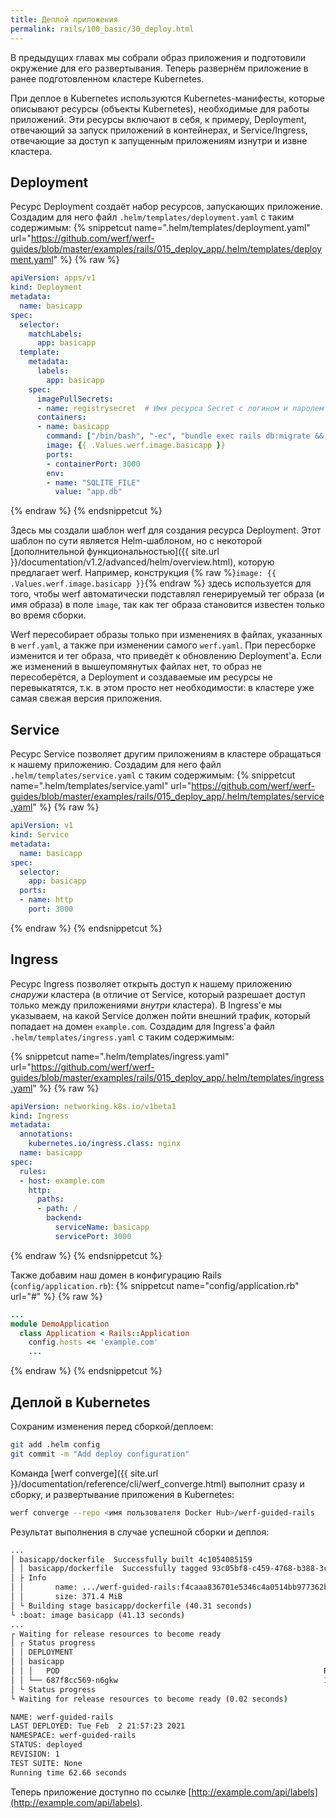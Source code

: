 ```yaml
---
title: Деплой приложения
permalink: rails/100_basic/30_deploy.html
---
```


В предыдущих главах мы собрали образ приложения и подготовили окружение для его развертывания. Теперь развернём приложение в ранее подготовленном кластере Kubernetes.

При деплое в Kubernetes используются Kubernetes-манифесты, которые описывают ресурсы (объекты Kubernetes), необходимые для работы приложений. Эти ресурсы включают в себя, к примеру, Deployment, отвечающий за запуск приложений в контейнерах, и Service/Ingress, отвечающие за доступ к запущенным приложениям изнутри и извне кластера.

## Deployment

Ресурс Deployment создаёт набор ресурсов, запускающих приложение. Создадим для него файл `.helm/templates/deployment.yaml` с таким содержимым:
{% snippetcut name=".helm/templates/deployment.yaml" url="https://github.com/werf/werf-guides/blob/master/examples/rails/015_deploy_app/.helm/templates/deployment.yaml" %}
{% raw %}
```yaml
apiVersion: apps/v1
kind: Deployment
metadata:
  name: basicapp
spec:
  selector:
    matchLabels:
      app: basicapp
  template:
    metadata:
      labels:
        app: basicapp
    spec:
      imagePullSecrets:
      - name: registrysecret  # Имя ресурса Secret с логином и паролем для Docker Hub.
      containers:
      - name: basicapp
        command: ["/bin/bash", "-ec", "bundle exec rails db:migrate && bundle exec puma"]
        image: {{ .Values.werf.image.basicapp }}
        ports:
        - containerPort: 3000
        env:
        - name: "SQLITE_FILE"
          value: "app.db"
```
{% endraw %}
{% endsnippetcut %}

Здесь мы создали шаблон werf для создания ресурса Deployment. Этот шаблон по сути является Helm-шаблоном, но с некоторой [дополнительной функциональностью]({{ site.url }}/documentation/v1.2/advanced/helm/overview.html), которую предлагает werf. Например, конструкция {% raw %}`image: {{ .Values.werf.image.basicapp }}`{% endraw %} здесь используется для того, чтобы werf автоматически подставлял генерируемый тег образа (и имя образа) в поле `image`, так как тег образа становится известен только во время сборки.

Werf пересобирает образы только при изменениях в файлах, указанных в `werf.yaml`, а также при изменении самого `werf.yaml`. При пересборке изменится и тег образа, что приведёт к обновлению Deployment'а. Если же изменений в вышеупомянутых файлах нет, то образ не пересоберётся, а Deployment и создаваемые им ресурсы не перевыкатятся, т.к. в этом просто нет необходимости: в кластере уже самая свежая версия приложения.

## Service

Ресурс Service позволяет другим приложениям в кластере обращаться к нашему приложению. Создадим для него файл `.helm/templates/service.yaml` с таким содержимым:
{% snippetcut name=".helm/templates/service.yaml" url="https://github.com/werf/werf-guides/blob/master/examples/rails/015_deploy_app/.helm/templates/service.yaml" %}
{% raw %}
```yaml
apiVersion: v1
kind: Service
metadata:
  name: basicapp
spec:
  selector:
    app: basicapp
  ports:
  - name: http
    port: 3000
```
{% endraw %}
{% endsnippetcut %}

## Ingress

Ресурс Ingress позволяет открыть доступ к нашему приложению *снаружи* кластера (в отличие от Service, который разрешает доступ только между приложениями *внутри* кластера). В Ingress'е мы указываем, на какой Service должен пойти внешний трафик, который попадает на домен `example.com`. Создадим для Ingress'а файл `.helm/templates/ingress.yaml` с таким содержимым:

{% snippetcut name=".helm/templates/ingress.yaml" url="https://github.com/werf/werf-guides/blob/master/examples/rails/015_deploy_app/.helm/templates/ingress.yaml" %}
{% raw %}
```yaml
apiVersion: networking.k8s.io/v1beta1
kind: Ingress
metadata:
  annotations:
    kubernetes.io/ingress.class: nginx
  name: basicapp
spec:
  rules:
  - host: example.com
    http:
      paths:
      - path: /
        backend:
          serviceName: basicapp
          servicePort: 3000
```
{% endraw %}
{% endsnippetcut %}

Также добавим наш домен в конфигурацию Rails (`config/application.rb`):
{% snippetcut name="config/application.rb" url="#" %}
{% raw %}
```ruby
...
module DemoApplication
  class Application < Rails::Application
    config.hosts << 'example.com'
    ...
```
{% endraw %}
{% endsnippetcut %}

## Деплой в Kubernetes

Сохраним изменения перед сборкой/деплоем:
```bash
git add .helm config
git commit -m "Add deploy configuration"
```

Команда [werf converge]({{ site.url }}/documentation/reference/cli/werf_converge.html) выполнит сразу и сборку, и развертывание приложения в Kubernetes:
```bash
werf converge --repo <имя пользователя Docker Hub>/werf-guided-rails
```

Результат выполнения в случае успешной сборки и деплоя:
```bash
...
│ basicapp/dockerfile  Successfully built 4c1054085159
│ │ basicapp/dockerfile  Successfully tagged 93c05bf8-c459-4768-b388-3cdbc80e2868:latest
│ ├ Info
│ │       name: .../werf-guided-rails:f4caaa836701e5346c4a0514bb977362ba5fe4ae114d0176f6a6c8cc-1612277803607
│ │       size: 371.4 MiB
│ └ Building stage basicapp/dockerfile (40.31 seconds)
└ :boat: image basicapp (41.13 seconds)
...
┌ Waiting for release resources to become ready
│ ┌ Status progress
│ │ DEPLOYMENT                                                                                                                                                      REPLICAS                      AVAILABLE                        UP-TO-DATE
│ │ basicapp                                                                                                                                                        1/1                           1                                1
│ │ │   POD                                                           READY                  RESTARTS                       STATUS
│ │ └── 687f8cc569-n6gkw                                              1/1                    0                              Running
│ └ Status progress
└ Waiting for release resources to become ready (0.02 seconds)

NAME: werf-guided-rails
LAST DEPLOYED: Tue Feb  2 21:57:23 2021
NAMESPACE: werf-guided-rails
STATUS: deployed
REVISION: 1
TEST SUITE: None
Running time 62.66 seconds
```

Теперь приложение доступно по ссылке [http://example.com/api/labels](http://example.com/api/labels).
